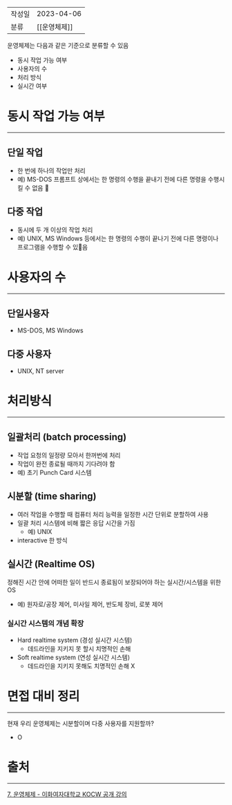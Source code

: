 |                |                                                                                                                                                                                                                           |
|:---------------|:--------------------------------------------------------------------------------------------------------------------------------------------------------------------------------------------------------------------------|
|    작성일         |                                                                                                                                                                                                                2023-04-06 |
|       분류       |  [[운영체제]] 

운영체제는 다음과 같은 기준으로 분류할 수 있음
-   동시 작업 가능 여부
-   사용자의 수
-   처리 방식
-   실시간 여부

# 동시 작업 가능 여부
---

## 단일 작업

- 한 번에 하나의 작업만 처리
- 예) MS-DOS 프롬프트 상에서는 한 명령의 수행을 끝내기 전에 다른 명령을 수행시킬 수 없음

## 다중 작업 

- 동시에 두 개 이상의 작업 처리
- 예) UNIX, MS Windows 등에서는 한 명령의 수행이 끝나기 전에 다른 명령이나 프로그램을 수행할 수 있음

# 사용자의 수
---

## 단일사용자
- MS-DOS, MS Windows

## 다중 사용자
- UNIX, NT server

# 처리방식
---

## 일괄처리 (batch processing)
- 작업 요청의 일정량 모아서 한꺼번에 처리
- 작업이 완전 종료될 때까지 기다려야 함
- 예) 초기 Punch Card 시스템

## 시분할 (time sharing)
- 여러 작업을 수행할 때 컴퓨터 처리 능력을 일정한 시간 단위로 분할하여 사용
- 일괄 처리 시스템에 비해 짧은 응답 시간을 가짐
	- 예) UNIX
 - interactive 한 방식
 
## 실시간 (Realtime OS)

정해진 시간 안에 어떠한 일이 반드시 종료됨이 보장되어야 하는 실시간/시스템을 위한 OS

- 예) 원자로/공장 제어, 미사일 제어, 반도체 장비, 로봇 제어

### 실시간 시스템의 개념 확장
- Hard realtime system (경성 실시간 시스템)
	- 데드라인을 지키지 못 할시 치명적인 손해
- Soft realtime system (연성 실시간 시스템)
	- 데드라인을 지키지 못해도 치명적인 손해 X




# 면접 대비 정리
---
현재 우리 운영체제는 시분할이며 다중 사용자를 지원할까?
- O

# 출처
---
[7. 운영체제 - 이화여자대학교 KOCW 공개 강의](http://www.kocw.net/home/search/kemView.do?kemId=1046323)